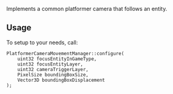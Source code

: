 Implements a common platformer camera that follows an entity.

Usage
-----

To setup to your needs, call:

	PlatformerCameraMovementManager::configure(
		uint32 focusEntityInGameType,
		uint32 focusEntityLayer,
		uint32 cameraTriggerLayer,
		PixelSize boundingBoxSize,
		Vector3D boundingBoxDisplacement
	);
